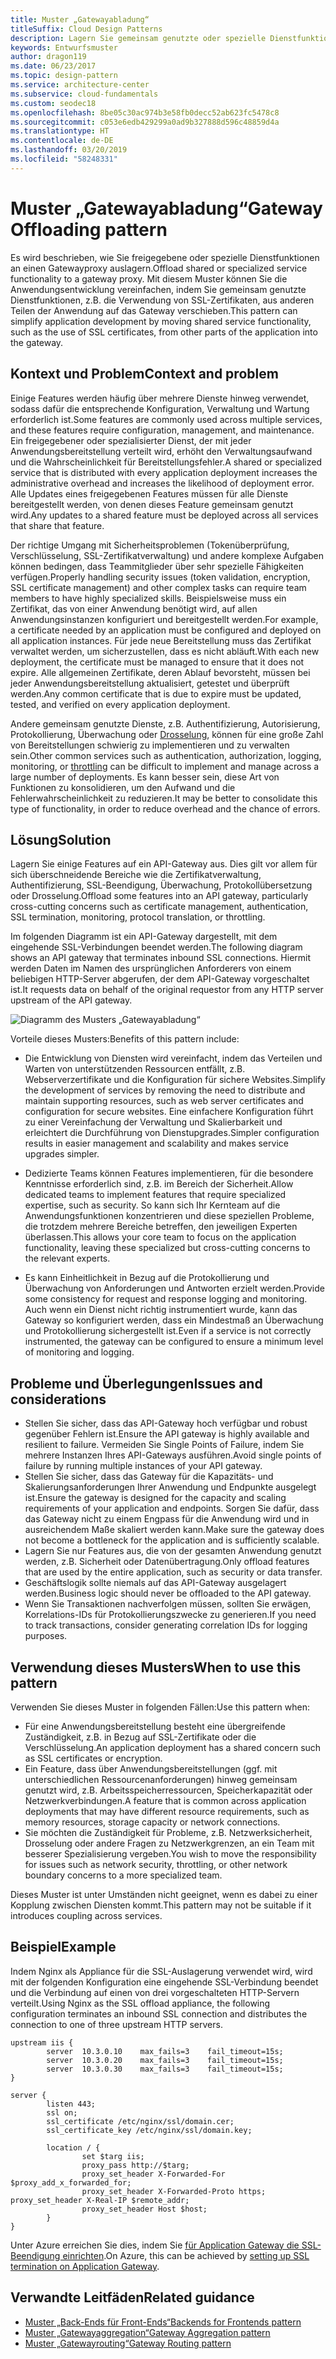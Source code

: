 ```yaml
---
title: Muster „Gatewayabladung“
titleSuffix: Cloud Design Patterns
description: Lagern Sie gemeinsam genutzte oder spezielle Dienstfunktionen an einen Gatewayproxy aus.
keywords: Entwurfsmuster
author: dragon119
ms.date: 06/23/2017
ms.topic: design-pattern
ms.service: architecture-center
ms.subservice: cloud-fundamentals
ms.custom: seodec18
ms.openlocfilehash: 8be05c30ac974b3e58fb0decc52ab623fc5478c8
ms.sourcegitcommit: c053e6edb429299a0ad9b327888d596c48859d4a
ms.translationtype: HT
ms.contentlocale: de-DE
ms.lasthandoff: 03/20/2019
ms.locfileid: "58248331"
---
```

# <a name="gateway-offloading-pattern"></a><span data-ttu-id="d7952-104">Muster „Gatewayabladung“</span><span class="sxs-lookup"><span data-stu-id="d7952-104">Gateway Offloading pattern</span></span>

<span data-ttu-id="d7952-105">Es wird beschrieben, wie Sie freigegebene oder spezielle Dienstfunktionen an einen Gatewayproxy auslagern.</span><span class="sxs-lookup"><span data-stu-id="d7952-105">Offload shared or specialized service functionality to a gateway proxy.</span></span> <span data-ttu-id="d7952-106">Mit diesem Muster können Sie die Anwendungsentwicklung vereinfachen, indem Sie gemeinsam genutzte Dienstfunktionen, z.B. die Verwendung von SSL-Zertifikaten, aus anderen Teilen der Anwendung auf das Gateway verschieben.</span><span class="sxs-lookup"><span data-stu-id="d7952-106">This pattern can simplify application development by moving shared service functionality, such as the use of SSL certificates, from other parts of the application into the gateway.</span></span>

## <a name="context-and-problem"></a><span data-ttu-id="d7952-107">Kontext und Problem</span><span class="sxs-lookup"><span data-stu-id="d7952-107">Context and problem</span></span>

<span data-ttu-id="d7952-108">Einige Features werden häufig über mehrere Dienste hinweg verwendet, sodass dafür die entsprechende Konfiguration, Verwaltung und Wartung erforderlich ist.</span><span class="sxs-lookup"><span data-stu-id="d7952-108">Some features are commonly used across multiple services, and these features require configuration, management, and maintenance.</span></span> <span data-ttu-id="d7952-109">Ein freigegebener oder spezialisierter Dienst, der mit jeder Anwendungsbereitstellung verteilt wird, erhöht den Verwaltungsaufwand und die Wahrscheinlichkeit für Bereitstellungsfehler.</span><span class="sxs-lookup"><span data-stu-id="d7952-109">A shared or specialized service that is distributed with every application deployment increases the administrative overhead and increases the likelihood of deployment error.</span></span> <span data-ttu-id="d7952-110">Alle Updates eines freigegebenen Features müssen für alle Dienste bereitgestellt werden, von denen dieses Feature gemeinsam genutzt wird.</span><span class="sxs-lookup"><span data-stu-id="d7952-110">Any updates to a shared feature must be deployed across all services that share that feature.</span></span>

<span data-ttu-id="d7952-111">Der richtige Umgang mit Sicherheitsproblemen (Tokenüberprüfung, Verschlüsselung, SSL-Zertifikatverwaltung) und andere komplexe Aufgaben können bedingen, dass Teammitglieder über sehr spezielle Fähigkeiten verfügen.</span><span class="sxs-lookup"><span data-stu-id="d7952-111">Properly handling security issues (token validation, encryption, SSL certificate management) and other complex tasks can require team members to have highly specialized skills.</span></span> <span data-ttu-id="d7952-112">Beispielsweise muss ein Zertifikat, das von einer Anwendung benötigt wird, auf allen Anwendungsinstanzen konfiguriert und bereitgestellt werden.</span><span class="sxs-lookup"><span data-stu-id="d7952-112">For example, a certificate needed by an application must be configured and deployed on all application instances.</span></span> <span data-ttu-id="d7952-113">Für jede neue Bereitstellung muss das Zertifikat verwaltet werden, um sicherzustellen, dass es nicht abläuft.</span><span class="sxs-lookup"><span data-stu-id="d7952-113">With each new deployment, the certificate must be managed to ensure that it does not expire.</span></span> <span data-ttu-id="d7952-114">Alle allgemeinen Zertifikate, deren Ablauf bevorsteht, müssen bei jeder Anwendungsbereitstellung aktualisiert, getestet und überprüft werden.</span><span class="sxs-lookup"><span data-stu-id="d7952-114">Any common certificate that is due to expire must be updated, tested, and verified on every application deployment.</span></span>

<span data-ttu-id="d7952-115">Andere gemeinsam genutzte Dienste, z.B. Authentifizierung, Autorisierung, Protokollierung, Überwachung oder [Drosselung](./throttling.md), können für eine große Zahl von Bereitstellungen schwierig zu implementieren und zu verwalten sein.</span><span class="sxs-lookup"><span data-stu-id="d7952-115">Other common services such as authentication, authorization, logging, monitoring, or [throttling](./throttling.md) can be difficult to implement and manage across a large number of deployments.</span></span> <span data-ttu-id="d7952-116">Es kann besser sein, diese Art von Funktionen zu konsolidieren, um den Aufwand und die Fehlerwahrscheinlichkeit zu reduzieren.</span><span class="sxs-lookup"><span data-stu-id="d7952-116">It may be better to consolidate this type of functionality, in order to reduce overhead and the chance of errors.</span></span>

## <a name="solution"></a><span data-ttu-id="d7952-117">Lösung</span><span class="sxs-lookup"><span data-stu-id="d7952-117">Solution</span></span>

<span data-ttu-id="d7952-118">Lagern Sie einige Features auf ein API-Gateway aus. Dies gilt vor allem für sich überschneidende Bereiche wie die Zertifikatverwaltung, Authentifizierung, SSL-Beendigung, Überwachung, Protokollübersetzung oder Drosselung.</span><span class="sxs-lookup"><span data-stu-id="d7952-118">Offload some features into an API gateway, particularly cross-cutting concerns such as certificate management, authentication, SSL termination, monitoring, protocol translation, or throttling.</span></span>

<span data-ttu-id="d7952-119">Im folgenden Diagramm ist ein API-Gateway dargestellt, mit dem eingehende SSL-Verbindungen beendet werden.</span><span class="sxs-lookup"><span data-stu-id="d7952-119">The following diagram shows an API gateway that terminates inbound SSL connections.</span></span> <span data-ttu-id="d7952-120">Hiermit werden Daten im Namen des ursprünglichen Anforderers von einem beliebigen HTTP-Server abgerufen, der dem API-Gateway vorgeschaltet ist.</span><span class="sxs-lookup"><span data-stu-id="d7952-120">It requests data on behalf of the original requestor from any HTTP server upstream of the API gateway.</span></span>

 ![Diagramm des Musters „Gatewayabladung“](./_images/gateway-offload.png)

<span data-ttu-id="d7952-122">Vorteile dieses Musters:</span><span class="sxs-lookup"><span data-stu-id="d7952-122">Benefits of this pattern include:</span></span>

- <span data-ttu-id="d7952-123">Die Entwicklung von Diensten wird vereinfacht, indem das Verteilen und Warten von unterstützenden Ressourcen entfällt, z.B. Webserverzertifikate und die Konfiguration für sichere Websites.</span><span class="sxs-lookup"><span data-stu-id="d7952-123">Simplify the development of services by removing the need to distribute and maintain supporting resources, such as web server certificates and configuration for secure websites.</span></span> <span data-ttu-id="d7952-124">Eine einfachere Konfiguration führt zu einer Vereinfachung der Verwaltung und Skalierbarkeit und erleichtert die Durchführung von Dienstupgrades.</span><span class="sxs-lookup"><span data-stu-id="d7952-124">Simpler configuration results in easier management and scalability and makes service upgrades simpler.</span></span>

- <span data-ttu-id="d7952-125">Dedizierte Teams können Features implementieren, für die besondere Kenntnisse erforderlich sind, z.B. im Bereich der Sicherheit.</span><span class="sxs-lookup"><span data-stu-id="d7952-125">Allow dedicated teams to implement features that require specialized expertise, such as security.</span></span> <span data-ttu-id="d7952-126">So kann sich Ihr Kernteam auf die Anwendungsfunktionen konzentrieren und diese speziellen Probleme, die trotzdem mehrere Bereiche betreffen, den jeweiligen Experten überlassen.</span><span class="sxs-lookup"><span data-stu-id="d7952-126">This allows your core team to focus on the application functionality, leaving these specialized but cross-cutting concerns to the relevant experts.</span></span>

- <span data-ttu-id="d7952-127">Es kann Einheitlichkeit in Bezug auf die Protokollierung und Überwachung von Anforderungen und Antworten erzielt werden.</span><span class="sxs-lookup"><span data-stu-id="d7952-127">Provide some consistency for request and response logging and monitoring.</span></span> <span data-ttu-id="d7952-128">Auch wenn ein Dienst nicht richtig instrumentiert wurde, kann das Gateway so konfiguriert werden, dass ein Mindestmaß an Überwachung und Protokollierung sichergestellt ist.</span><span class="sxs-lookup"><span data-stu-id="d7952-128">Even if a service is not correctly instrumented, the gateway can be configured to ensure a minimum level of monitoring and logging.</span></span>

## <a name="issues-and-considerations"></a><span data-ttu-id="d7952-129">Probleme und Überlegungen</span><span class="sxs-lookup"><span data-stu-id="d7952-129">Issues and considerations</span></span>

- <span data-ttu-id="d7952-130">Stellen Sie sicher, dass das API-Gateway hoch verfügbar und robust gegenüber Fehlern ist.</span><span class="sxs-lookup"><span data-stu-id="d7952-130">Ensure the API gateway is highly available and resilient to failure.</span></span> <span data-ttu-id="d7952-131">Vermeiden Sie Single Points of Failure, indem Sie mehrere Instanzen Ihres API-Gateways ausführen.</span><span class="sxs-lookup"><span data-stu-id="d7952-131">Avoid single points of failure by running multiple instances of your API gateway.</span></span>
- <span data-ttu-id="d7952-132">Stellen Sie sicher, dass das Gateway für die Kapazitäts- und Skalierungsanforderungen Ihrer Anwendung und Endpunkte ausgelegt ist.</span><span class="sxs-lookup"><span data-stu-id="d7952-132">Ensure the gateway is designed for the capacity and scaling requirements of your application and endpoints.</span></span> <span data-ttu-id="d7952-133">Sorgen Sie dafür, dass das Gateway nicht zu einem Engpass für die Anwendung wird und in ausreichendem Maße skaliert werden kann.</span><span class="sxs-lookup"><span data-stu-id="d7952-133">Make sure the gateway does not become a bottleneck for the application and is sufficiently scalable.</span></span>
- <span data-ttu-id="d7952-134">Lagern Sie nur Features aus, die von der gesamten Anwendung genutzt werden, z.B. Sicherheit oder Datenübertragung.</span><span class="sxs-lookup"><span data-stu-id="d7952-134">Only offload features that are used by the entire application, such as security or data transfer.</span></span>
- <span data-ttu-id="d7952-135">Geschäftslogik sollte niemals auf das API-Gateway ausgelagert werden.</span><span class="sxs-lookup"><span data-stu-id="d7952-135">Business logic should never be offloaded to the API gateway.</span></span>
- <span data-ttu-id="d7952-136">Wenn Sie Transaktionen nachverfolgen müssen, sollten Sie erwägen, Korrelations-IDs für Protokollierungszwecke zu generieren.</span><span class="sxs-lookup"><span data-stu-id="d7952-136">If you need to track transactions, consider generating correlation IDs for logging purposes.</span></span>

## <a name="when-to-use-this-pattern"></a><span data-ttu-id="d7952-137">Verwendung dieses Musters</span><span class="sxs-lookup"><span data-stu-id="d7952-137">When to use this pattern</span></span>

<span data-ttu-id="d7952-138">Verwenden Sie dieses Muster in folgenden Fällen:</span><span class="sxs-lookup"><span data-stu-id="d7952-138">Use this pattern when:</span></span>

- <span data-ttu-id="d7952-139">Für eine Anwendungsbereitstellung besteht eine übergreifende Zuständigkeit, z.B. in Bezug auf SSL-Zertifikate oder die Verschlüsselung.</span><span class="sxs-lookup"><span data-stu-id="d7952-139">An application deployment has a shared concern such as SSL certificates or encryption.</span></span>
- <span data-ttu-id="d7952-140">Ein Feature, dass über Anwendungsbereitstellungen (ggf. mit unterschiedlichen Ressourcenanforderungen) hinweg gemeinsam genutzt wird, z.B. Arbeitsspeicherressourcen, Speicherkapazität oder Netzwerkverbindungen.</span><span class="sxs-lookup"><span data-stu-id="d7952-140">A feature that is common across application deployments that may have different resource requirements, such as memory resources, storage capacity or network connections.</span></span>
- <span data-ttu-id="d7952-141">Sie möchten die Zuständigkeit für Probleme, z.B. Netzwerksicherheit, Drosselung oder andere Fragen zu Netzwerkgrenzen, an ein Team mit besserer Spezialisierung vergeben.</span><span class="sxs-lookup"><span data-stu-id="d7952-141">You wish to move the responsibility for issues such as network security, throttling, or other network boundary concerns to a more specialized team.</span></span>

<span data-ttu-id="d7952-142">Dieses Muster ist unter Umständen nicht geeignet, wenn es dabei zu einer Kopplung zwischen Diensten kommt.</span><span class="sxs-lookup"><span data-stu-id="d7952-142">This pattern may not be suitable if it introduces coupling across services.</span></span>

## <a name="example"></a><span data-ttu-id="d7952-143">Beispiel</span><span class="sxs-lookup"><span data-stu-id="d7952-143">Example</span></span>

<span data-ttu-id="d7952-144">Indem Nginx als Appliance für die SSL-Auslagerung verwendet wird, wird mit der folgenden Konfiguration eine eingehende SSL-Verbindung beendet und die Verbindung auf einen von drei vorgeschalteten HTTP-Servern verteilt.</span><span class="sxs-lookup"><span data-stu-id="d7952-144">Using Nginx as the SSL offload appliance, the following configuration terminates an inbound SSL connection and distributes the connection to one of three upstream HTTP servers.</span></span>

```console
upstream iis {
        server  10.3.0.10    max_fails=3    fail_timeout=15s;
        server  10.3.0.20    max_fails=3    fail_timeout=15s;
        server  10.3.0.30    max_fails=3    fail_timeout=15s;
}

server {
        listen 443;
        ssl on;
        ssl_certificate /etc/nginx/ssl/domain.cer;
        ssl_certificate_key /etc/nginx/ssl/domain.key;

        location / {
                set $targ iis;
                proxy_pass http://$targ;
                proxy_set_header X-Forwarded-For $proxy_add_x_forwarded_for;
                proxy_set_header X-Forwarded-Proto https;
proxy_set_header X-Real-IP $remote_addr;
                proxy_set_header Host $host;
        }
}
```

<span data-ttu-id="d7952-145">Unter Azure erreichen Sie dies, indem Sie [für Application Gateway die SSL-Beendigung einrichten](/azure/application-gateway/tutorial-ssl-cli).</span><span class="sxs-lookup"><span data-stu-id="d7952-145">On Azure, this can be achieved by [setting up SSL termination on Application Gateway](/azure/application-gateway/tutorial-ssl-cli).</span></span>

## <a name="related-guidance"></a><span data-ttu-id="d7952-146">Verwandte Leitfäden</span><span class="sxs-lookup"><span data-stu-id="d7952-146">Related guidance</span></span>

- [<span data-ttu-id="d7952-147">Muster „Back-Ends für Front-Ends“</span><span class="sxs-lookup"><span data-stu-id="d7952-147">Backends for Frontends pattern</span></span>](./backends-for-frontends.md)
- [<span data-ttu-id="d7952-148">Muster „Gatewayaggregation“</span><span class="sxs-lookup"><span data-stu-id="d7952-148">Gateway Aggregation pattern</span></span>](./gateway-aggregation.md)
- [<span data-ttu-id="d7952-149">Muster „Gatewayrouting“</span><span class="sxs-lookup"><span data-stu-id="d7952-149">Gateway Routing pattern</span></span>](./gateway-routing.md)
